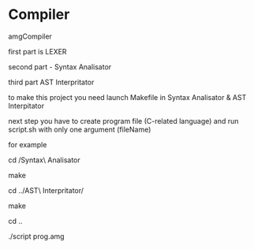 # Compiler
amgCompiler

first part is LEXER

second part - Syntax Analisator

third part AST Interpritator


to make this project you need launch Makefile in Syntax Analisator & AST Interpitator

next step you have to create program file (C-related language) and run script.sh with only one argument (fileName)

for example

cd /Syntax\ Analisator

make

cd ../AST\ Interpritator/

make

cd ..

./script prog.amg
